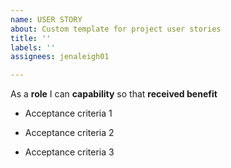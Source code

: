 ```yaml
---
name: USER STORY
about: Custom template for project user stories
title: ''
labels: ''
assignees: jenaleigh01

---
```


As a **role** I can **capability** so that **received benefit**

- Acceptance criteria 1

- Acceptance criteria 2

- Acceptance criteria 3
